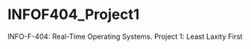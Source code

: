 INFOF404_Project1
=================

INFO-F-404: Real-Time Operating Systems. Project 1: Least Laxity First
